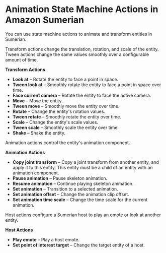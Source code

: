 # Animation State Machine Actions in Amazon Sumerian<a name="statemachines-animation"></a>

You can use state machine actions to animate and transform entities in Sumerian\.

Transform actions change the translation, rotation, and scale of the entity\. Tween actions change the same values smoothly over a configurable amount of time\.

**Transform Actions**
+ **Look at** – Rotate the entity to face a point in space\.
+ **Tween look at** – Smoothly rotate the entity to face a point in space over time\.
+ **Face current camera** – Rotate the entity to face the active camera\.
+ **Move** – Move the entity\.
+ **Tween move** – Smoothly move the entity over time\.
+ **Rotate** – Change the entity's rotation values\.
+ **Tween rotate** – Smoothly rotate the entity over time\.
+ **Scale** – Change the entity's scale values\.
+ **Tween scale** – Smoothly scale the entity over time\.
+ **Shake** – Shake the entity\.

Animation actions control the entity's animation component\.

**Animation Actions**
+ **Copy joint transform** – Copy a joint transform from another entity, and apply it to this entity\. This entity must be a child of an entity with an animation component\.
+ **Pause animation** – Pause skeleton animation\.
+ **Resume animation** – Continue playing skeleton animation\.
+ **Set animation** – Transition to a selected animation\.
+ **Set animation offset** – Change the animation clip offset\.
+ **Set animation time scale** – Change the time scale for the current animation\.

Host actions configure a Sumerian host to play an emote or look at another entity\.

**Host Actions**
+ **Play emote** – Play a host emote\.
+ **Set point of interest target** – Change the target entity of a host\.